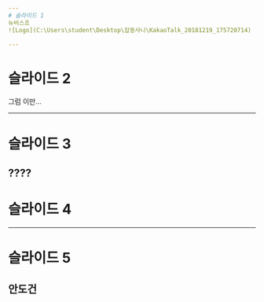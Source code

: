 ```yaml
---
# 슬라이드 1
뉴비스조 
![Logo](C:\Users\student\Desktop\잡동사니\KakaoTalk_20181219_175720714)

---
```

# 슬라이드 2
그럼 이만...

---
# 슬라이드 3

????
---
# 슬라이드 4


---
# 슬라이드 5

안도건
---

